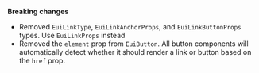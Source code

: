**Breaking changes**

- Removed `EuiLinkType`, `EuiLinkAnchorProps`, and `EuiLinkButtonProps` types. Use `EuiLinkProps` instead
- Removed the `element` prop from `EuiButton`. All button components will automatically detect whether it should render a link or button based on the `href` prop.
